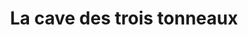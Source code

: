---
title: "La cave des trois tonneaux"
url: /charolles/la-cave-des-trois-tonneaux/
shop: Spirituosen
---